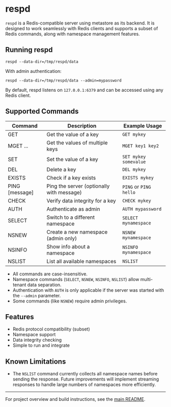 # respd

`respd` is a Redis-compatible server using metastore as its backend. It is designed to work seamlessly with Redis clients and supports a subset of Redis commands, along with namespace management features.

## Running respd

```console
respd --data-dir=/tmp/respd/data
```

With admin authentication:

```console
respd --data-dir=/tmp/respd/data --admin=mypassword
```

By default, respd listens on `127.0.0.1:6379` and can be accessed using any Redis client.

## Supported Commands

| Command           | Description                              | Example Usage                      |
|-------------------|------------------------------------------|------------------------------------|
| GET <key>         | Get the value of a key                   | `GET mykey`                        |
| MGET <key>...     | Get the values of multiple keys          | `MGET key1 key2`                   |
| SET <key> <value> | Set the value of a key                   | `SET mykey somevalue`              |
| DEL <key>         | Delete a key                             | `DEL mykey`                        |
| EXISTS <key>      | Check if a key exists                    | `EXISTS mykey`                     |
| PING [message]    | Ping the server (optionally with message)| `PING` or `PING hello`             |
| CHECK <key>       | Verify data integrity for a key          | `CHECK mykey`                      |
| AUTH <password>   | Authenticate as admin                    | `AUTH mypassword`                  |
| SELECT <namespace>| Switch to a different namespace          | `SELECT mynamespace`               |
| NSNEW <n>      | Create a new namespace (admin only)      | `NSNEW mynamespace`                |
| NSINFO <n>     | Show info about a namespace              | `NSINFO mynamespace`               |
| NSLIST           | List all available namespaces            | `NSLIST`                           |

- All commands are case-insensitive.
- Namespace commands (`SELECT`, `NSNEW`, `NSINFO`, `NSLIST`) allow multi-tenant data separation.
- Authentication with `AUTH` is only applicable if the server was started with the `--admin` parameter.
- Some commands (like `NSNEW`) require admin privileges.

## Features
- Redis protocol compatibility (subset)
- Namespace support
- Data integrity checking
- Simple to run and integrate

## Known Limitations
- The `NSLIST` command currently collects all namespace names before sending the response. Future improvements will implement streaming responses to handle large numbers of namespaces more efficiently.

---

For project overview and build instructions, see the [main README](../README.md).
